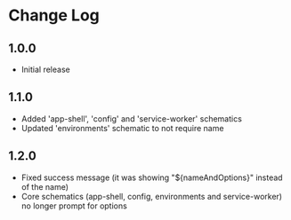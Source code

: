# Change Log

## 1.0.0

- Initial release

## 1.1.0

- Added 'app-shell', 'config' and 'service-worker' schematics
- Updated 'environments' schematic to not require name

## 1.2.0

- Fixed success message (it was showing "${nameAndOptions}" instead of the name)
- Core schematics (app-shell, config, environments and service-worker) no longer prompt for options